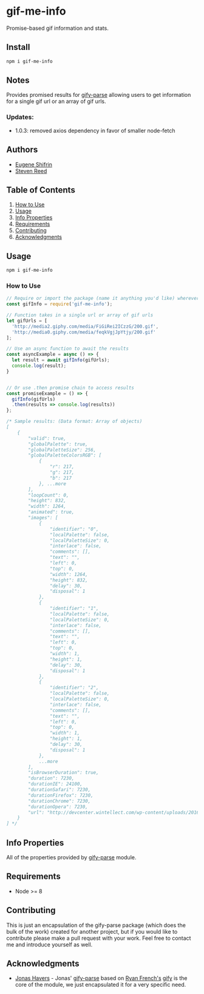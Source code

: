 # gif-me-info
Promise-based gif information and stats.

## Install
```bash
npm i gif-me-info
```
## Notes
Provides promised results for [gify-parse](https://github.com/JonasHavers/node-gify-parse) allowing users to get information for a single gif url or an array of gif urls.

### Updates:
  - 1.0.3: removed axios dependency in favor of smaller node-fetch

## Authors

  - [Eugene Shifrin](https://github.com/eshifrin)
  - [Steven Reed](https://github.com/STRsplit)

## Table of Contents

1. [How to Use](#howto)
1. [Usage](#Usage)
1. [Info Properties](#info-properties)
1. [Requirements](#requirements)
1. [Contributing](#contributing)
1. [Acknowledgments](#acknowledgments)


## Usage
```bash
npm i gif-me-info
```
### How to Use

```js
// Require or import the package (name it anything you'd like) wherever you'd like to use it:
const gifInfo = require('gif-me-info');

// Function takes in a single url or array of gif urls
let gifUrls = [
  'http://media2.giphy.com/media/FiGiRei2ICzzG/200.gif',
  'http://media0.giphy.com/media/feqkVgjJpYtjy/200.gif'
];

// Use an async function to await the results
const asyncExample = async () => {
  let result = await gifInfo(gifUrls);
  console.log(result);
}


// Or use .then promise chain to access results 
const promiseExample = () => {
  gifInfo(gifUrls)
  .then(results => console.log(results))
};

/* Sample results: (Data format: Array of objects)
[
    {
        "valid": true,
        "globalPalette": true,
        "globalPaletteSize": 256,
        "globalPaletteColorsRGB": [
            {
                "r": 217,
                "g": 217,
                "b": 217
            }, ...more
        ],
        "loopCount": 0,
        "height": 832,
        "width": 1264,
        "animated": true,
        "images": [
            {
                "identifier": "0",
                "localPalette": false,
                "localPaletteSize": 0,
                "interlace": false,
                "comments": [],
                "text": "",
                "left": 0,
                "top": 0,
                "width": 1264,
                "height": 832,
                "delay": 30,
                "disposal": 1
            },
            {
                "identifier": "1",
                "localPalette": false,
                "localPaletteSize": 0,
                "interlace": false,
                "comments": [],
                "text": "",
                "left": 0,
                "top": 0,
                "width": 1,
                "height": 1,
                "delay": 30,
                "disposal": 1
            },
            {
                "identifier": "2",
                "localPalette": false,
                "localPaletteSize": 0,
                "interlace": false,
                "comments": [],
                "text": "",
                "left": 0,
                "top": 0,
                "width": 1,
                "height": 1,
                "delay": 30,
                "disposal": 1
            },
            ...more
        ],
        "isBrowserDuration": true,
        "duration": 7230,
        "durationIE": 24100,
        "durationSafari": 7230,
        "durationFirefox": 7230,
        "durationChrome": 7230,
        "durationOpera": 7230,
        "url": "http://devcenter.wintellect.com/wp-content/uploads/2016/10/Spectron.gif"
    }
] */

```

## Info Properties
All of the properties provided by [gify-parse](https://www.npmjs.com/package/gify-parse#info-properties) module. 

## Requirements
- Node >= 8

## Contributing
This is just an encapsulation of the gify-parse package (which does the bulk of the work) created for another project, but if you would like to contribute please make a pull request with your work. Feel free to contact me and introduce yourself as well.

## Acknowledgments
- [Jonas Havers](https://github.com/JonasHavers) - Jonas' [gify-parse](https://github.com/JonasHavers/node-gify-parse) based on [Ryan French's](https://github.com/rfrench/) [gify](https://github.com/rfrench/gify) is the core of the module, we just encapsulated it for a very specific need. 

